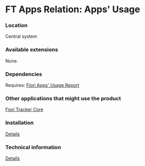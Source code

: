# FT Apps Relation: Apps' Usage

### Location
Central system

### Available extensions
None.

### Dependencies
Requires: 
[Fiori Apps' Usage Report](fa.md)

### Other applications that might use the product
[Fiori Tracker Core](ft-core.md)

### Installation 
[Details](/inst/ft-apps-rel-appsusage.md)

### Technical information
[Details](/tech/ft-apps-rel-appsusage.md)